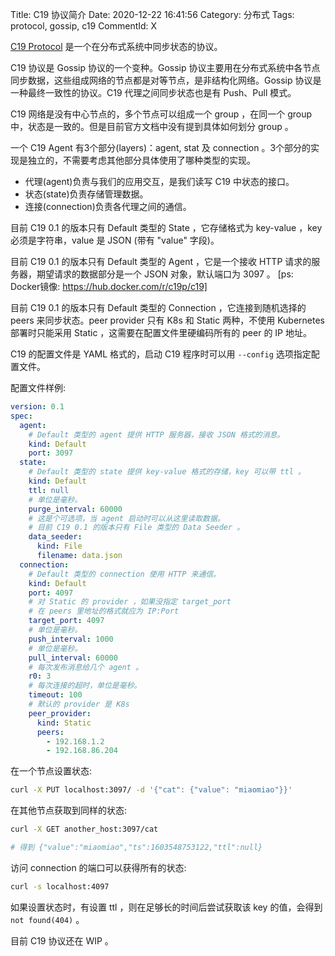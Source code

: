 Title: C19 协议简介
Date: 2020-12-22 16:41:56
Category: 分布式
Tags: protocol, gossip, c19
CommentId: X

[C19 Protocol](https://c19p.github.io) 是一个在分布式系统中同步状态的协议。

<!-- PELICAN_END_SUMMARY -->

C19 协议是 Gossip 协议的一个变种。Gossip 协议主要用在分布式系统中各节点同步数据，这些组成网络的节点都是对等节点，是非结构化网络。Gossip 协议是一种最终一致性的协议。C19 代理之间同步状态也是有 Push、Pull 模式。

C19 网络是没有中心节点的，多个节点可以组成一个 group ，在同一个 group 中，状态是一致的。但是目前官方文档中没有提到具体如何划分 group 。

一个 C19 Agent 有3个部分(layers)：agent, stat 及 connection 。3个部分的实现是独立的，不需要考虑其他部分具体使用了哪种类型的实现。

+ 代理(agent)负责与我们的应用交互，是我们读写 C19 中状态的接口。
+ 状态(state)负责存储管理数据。
+ 连接(connection)负责各代理之间的通信。

目前 C19 0.1 的版本只有 Default 类型的 State ，它存储格式为 key-value ，key 必须是字符串，value 是 JSON (带有 "value" 字段)。

目前 C19 0.1 的版本只有 Default 类型的 Agent ，它是一个接收 HTTP 请求的服务器，期望请求的数据部分是一个 JSON 对象，默认端口为 3097 。 [ps: Docker镜像: https://hub.docker.com/r/c19p/c19]

目前 C19 0.1 的版本只有 Default 类型的 Connection ，它连接到随机选择的 peers 来同步状态。peer provider 只有 K8s 和 Static 两种，不使用 Kubernetes 部署时只能采用 Static ，这需要在配置文件里硬编码所有的 peer 的 IP 地址。

C19 的配置文件是 YAML 格式的，启动 C19 程序时可以用 `--config` 选项指定配置文件。

配置文件样例:

```yaml
version: 0.1
spec:
  agent:
    # Default 类型的 agent 提供 HTTP 服务器，接收 JSON 格式的消息。
    kind: Default
    port: 3097
  state:
    # Default 类型的 state 提供 key-value 格式的存储，key 可以带 ttl 。
    kind: Default
    ttl: null
    # 单位是毫秒。
    purge_interval: 60000
    # 这是个可选项，当 agent 启动时可以从这里读取数据。
    # 目前 C19 0.1 的版本只有 File 类型的 Data Seeder 。
    data_seeder:
      kind: File
      filename: data.json
  connection:
    # Default 类型的 connection 使用 HTTP 来通信。
    kind: Default
    port: 4097
    # 对 Static 的 provider ，如果没指定 target_port
    # 在 peers 里地址的格式就应为 IP:Port
    target_port: 4097
    # 单位是毫秒。
    push_interval: 1000
    # 单位是毫秒。
    pull_interval: 60000
    # 每次发布消息给几个 agent 。
    r0: 3
    # 每次连接的超时，单位是毫秒。
    timeout: 100
    # 默认的 provider 是 K8s
    peer_provider:
      kind: Static
      peers:
        - 192.168.1.2
        - 192.168.86.204
```

在一个节点设置状态:

```sh
curl -X PUT localhost:3097/ -d '{"cat": {"value": "miaomiao"}}'
```

在其他节点获取到同样的状态:

```sh
curl -X GET another_host:3097/cat

# 得到 {"value":"miaomiao","ts":1603548753122,"ttl":null}
```

访问 connection 的端口可以获得所有的状态:

```sh
curl -s localhost:4097
```

如果设置状态时，有设置 ttl ，则在足够长的时间后尝试获取该 key 的值，会得到 `not found(404)` 。


目前 C19 协议还在 WIP 。

